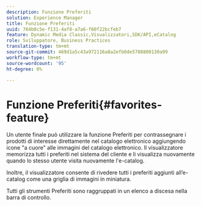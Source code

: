 ```yaml
---
description: Funzione Preferiti
solution: Experience Manager
title: Funzione Preferiti
uuid: 764b0c5e-f131-4af8-a7a6-f60f22bcfeb7
feature: Dynamic Media Classic,Visualizzatori,SDK/API,eCatalog
role: Sviluppatore, Business Practices
translation-type: tm+mt
source-git-commit: 469d1a5c43a972116a8a2efb0de5708800130a99
workflow-type: tm+mt
source-wordcount: '95'
ht-degree: 0%

---
```



# Funzione Preferiti{#favorites-feature}

Un utente finale può utilizzare la funzione Preferiti per contrassegnare i prodotti di interesse direttamente nel catalogo elettronico aggiungendo icone &quot;a cuore&quot; alle immagini del catalogo elettronico. Il visualizzatore memorizza tutti i preferiti nel sistema del cliente e li visualizza nuovamente quando lo stesso utente visita nuovamente l&#39;e-catalog.

Inoltre, il visualizzatore consente di rivedere tutti i preferiti aggiunti all’e-catalog come una griglia di immagini in miniatura.

Tutti gli strumenti Preferiti sono raggruppati in un elenco a discesa nella barra di controllo.
